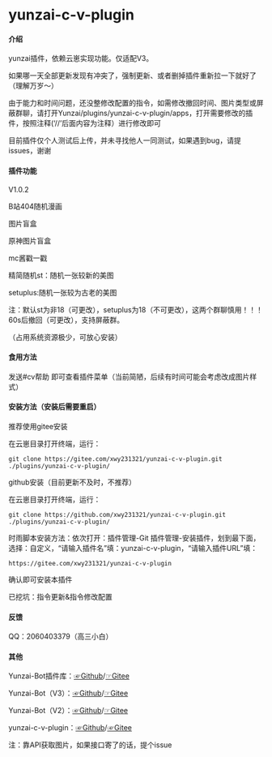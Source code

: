 # yunzai-c-v-plugin

#### 介绍

yunzai插件，依赖云崽实现功能。仅适配V3。

如果哪一天全部更新发现有冲突了，强制更新、或者删掉插件重新拉一下就好了（理解万岁～）

由于能力和时间问题，还没整修改配置的指令，如需修改撤回时间、图片类型或屏蔽群聊，请打开Yunzai/plugins/yunzai-c-v-plugin/apps，打开需要修改的插件，按照注释(‘//’后面内容为注释）进行修改即可

目前插件仅个人测试后上传，并未寻找他人一同测试，如果遇到bug，请提issues，谢谢

#### 插件功能 

V1.0.2

B站404随机漫画

图片盲盒

原神图片盲盒

mc酱戳一戳

精简随机st：随机一张较新的美图

setuplus:随机一张较为古老的美图

注：默认st为非18（可更改），setuplus为18（不可更改），这两个群聊慎用！！！60s后撤回（可更改），支持屏蔽群。

（占用系统资源极少，可放心安装）

#### 食用方法

发送#cv帮助  即可查看插件菜单（当前简陋，后续有时间可能会考虑改成图片样式）

#### 安装方法（安装后需要重启）

推荐使用gitee安装

在云崽目录打开终端，运行：

```
git clone https://gitee.com/xwy231321/yunzai-c-v-plugin.git ./plugins/yunzai-c-v-plugin/

```
github安装（目前更新不及时，不推荐）

在云崽目录打开终端，运行：

```
git clone https://github.com/xwy231321/yunzai-c-v-plugin.git ./plugins/yunzai-c-v-plugin/

```

时雨脚本安装方法：依次打开：插件管理-Git 插件管理-安装插件，划到最下面，选择：自定义，“请输入插件名”填：yunzai-c-v-plugin，“请输入插件URL”填：

```
https://gitee.com/xwy231321/yunzai-c-v-plugin

```
确认即可安装本插件

已挖坑：指令更新&指令修改配置

#### 反馈

QQ：2060403379（高三小白）

#### 其他

Yunzai-Bot插件库：[☞Github](https://github.com/yhArcadia/Yunzai-Bot-plugins-index)/[☞Gitee](https://gitee.com/yhArcadia/Yunzai-Bot-plugins-index)

Yunzai-Bot（V3）：[☞Github](https://github.com/Le-niao/Yunzai-Bot)/[☞Gitee](https://gitee.com/Le-niao/Yunzai-Bot) 

Yunzai-Bot（V2）：[☞Github](https://github.com/yoimiya-kokomi/Yunzai-Bot)/[☞Gitee](https://gitee.com/yoimiya-kokomi/Yunzai-Bot) 

yunzai-c-v-plugin：[☞Github](https://github.com/xwy231321/yunzai-c-v-plugin)/[☞Gitee](https://gitee.com/xwy231321/yunzai-c-v-plugin)

注：靠API获取图片，如果接口寄了的话，提个issue